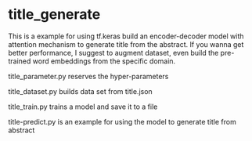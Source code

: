 # title_generate
This is a example for using tf.keras build an encoder-decoder model with attention mechanism to generate title from the abstract.
If you wanna get better performance, I suggest to augment dataset, even build the pre-trained word embeddings from the specific domain. 

title_parameter.py  reserves the hyper-parameters

title_dataset.py builds data set from title.json

title_train.py trains a model and save it to a file

title-predict.py is an example for using the model to generate title from abstract
